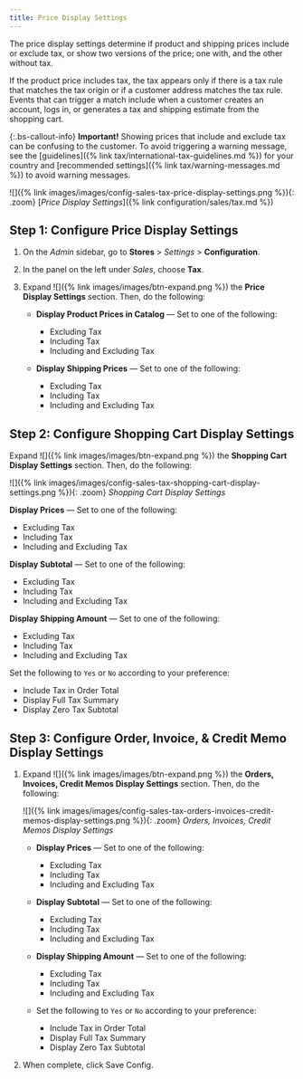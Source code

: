 ```yaml
---
title: Price Display Settings
---
```


The price display settings determine if product and shipping prices include or exclude tax, or show two versions of the price; one with, and the other without tax.

If the product price includes tax, the tax appears only if there is a tax rule that matches the tax origin or if a customer address matches the tax rule. Events that can trigger a match include when a customer creates an account, logs in, or generates a tax and shipping estimate from the shopping cart.

{:.bs-callout-info}
**Important!**
Showing prices that include and exclude tax can be confusing to the customer. To avoid triggering a warning message, see the [guidelines]({% link tax/international-tax-guidelines.md %}) for your country and [recommended settings]({% link tax/warning-messages.md %}) to avoid warning messages.

![]({% link images/images/config-sales-tax-price-display-settings.png %}){: .zoom}
[_Price Display Settings_]({% link configuration/sales/tax.md %})

## Step 1: Configure Price Display Settings

1. On the _Admin_ sidebar, go to **Stores** > _Settings_ > **Configuration**.

1. In the panel on the left under _Sales_, choose **Tax**.

1. Expand ![]({% link images/images/btn-expand.png %}) the **Price Display Settings** section. Then, do the following:

   - **Display Product Prices in Catalog** — Set to one of the following:

      - Excluding Tax
      - Including Tax
      - Including and Excluding Tax

   - **Display Shipping Prices** — Set to one of the following:

      - Excluding Tax
      - Including Tax
      - Including and Excluding Tax

## Step 2: Configure Shopping Cart Display Settings

Expand ![]({% link images/images/btn-expand.png %}) the **Shopping Cart Display Settings** section. Then, do the following:

![]({% link images/images/config-sales-tax-shopping-cart-display-settings.png %}){: .zoom}
_Shopping Cart Display Settings_

**Display Prices** — Set to one of the following:

- Excluding Tax
- Including Tax
- Including and Excluding Tax

**Display Subtotal** — Set to one of the following:

- Excluding Tax
- Including Tax
- Including and Excluding Tax

**Display Shipping Amount** — Set to one of the following:

- Excluding Tax
- Including Tax
- Including and Excluding Tax

Set the following to `Yes` or `No` according to your preference:

- Include Tax in Order Total
- Display Full Tax Summary
- Display Zero Tax Subtotal

## Step 3: Configure Order, Invoice, & Credit Memo Display Settings

1. Expand ![]({% link images/images/btn-expand.png %}) the **Orders, Invoices, Credit Memos Display Settings** section. Then, do the following:

    ![]({% link images/images/config-sales-tax-orders-invoices-credit-memos-display-settings.png %}){: .zoom}
    _Orders, Invoices, Credit Memos Display Settings_

   - **Display Prices** — Set to one of the following:

      - Excluding Tax
      - Including Tax
      - Including and Excluding Tax

   - **Display Subtotal** — Set to one of the following:

      - Excluding Tax
      - Including Tax
      - Including and Excluding Tax

   - **Display Shipping Amount** — Set to one of the following:

      - Excluding Tax
      - Including Tax
      - Including and Excluding Tax

   - Set the following to `Yes` or `No` according to your preference:

      - Include Tax in Order Total
      - Display Full Tax Summary
      - Display Zero Tax Subtotal

1. When complete, click <span class="btn">Save Config</span>.
